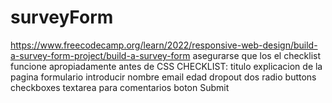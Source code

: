 # surveyForm
https://www.freecodecamp.org/learn/2022/responsive-web-design/build-a-survey-form-project/build-a-survey-form
asegurarse que los el checklist funcione apropiadamente antes de CSS
CHECKLIST:
  titulo
  explicacion de la pagina
  formulario introducir 
      nombre
      email
      edad
      dropout
      dos radio buttons
      checkboxes
      textarea para comentarios
      boton Submit
